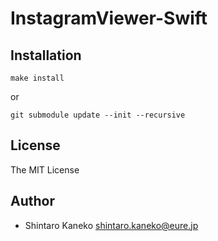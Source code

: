 # InstagramViewer-Swift


## Installation

```
make install
```

or

```
git submodule update --init --recursive
```


## License

The MIT License

## Author

- Shintaro Kaneko <shintaro.kaneko@eure.jp>

